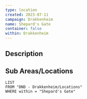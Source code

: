 ```yaml
---
type: location
created: 2023-07-11
campaign: Drakkenheim
name: Shepard's Gate
container: false
within: Drakkenheim
---
```


## Description


## Sub Areas/Locations

```dataview
LIST
FROM "DND - Drakkenheim/Locations"
WHERE within = "Shepard's Gate"
```
